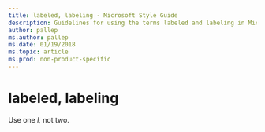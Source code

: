 ```yaml
---
title: labeled, labeling - Microsoft Style Guide
description: Guidelines for using the terms labeled and labeling in Microsoft documents.
author: pallep
ms.author: pallep
ms.date: 01/19/2018
ms.topic: article
ms.prod: non-product-specific
---
```


# labeled, labeling

Use one *l,* not two.
